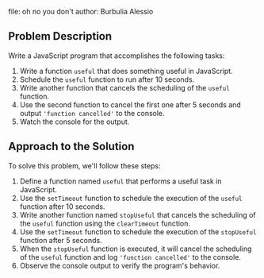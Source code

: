 file: oh no you don't
author: Burbulia Alessio

## Problem Description
Write a JavaScript program that accomplishes the following tasks:
1. Write a function `useful` that does something useful in JavaScript.
2. Schedule the `useful` function to run after 10 seconds.
3. Write another function that cancels the scheduling of the `useful` function.
4. Use the second function to cancel the first one after 5 seconds and output `'function cancelled'` to the console.
5. Watch the console for the output.

## Approach to the Solution
To solve this problem, we'll follow these steps:
1. Define a function named `useful` that performs a useful task in JavaScript.
2. Use the `setTimeout` function to schedule the execution of the `useful` function after 10 seconds.
3. Write another function named `stopUseful` that cancels the scheduling of the `useful` function using the `clearTimeout` function.
4. Use the `setTimeout` function to schedule the execution of the `stopUseful` function after 5 seconds.
5. When the `stopUseful` function is executed, it will cancel the scheduling of the `useful` function and log `'function cancelled'` to the console.
6. Observe the console output to verify the program's behavior.